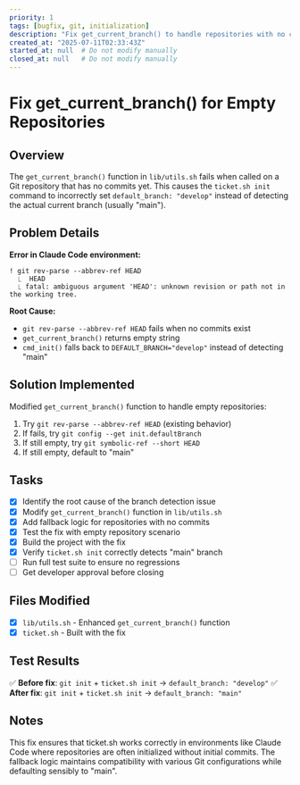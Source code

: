 ```yaml
---
priority: 1
tags: [bugfix, git, initialization]
description: "Fix get_current_branch() to handle repositories with no commits"
created_at: "2025-07-11T02:33:43Z"
started_at: null  # Do not modify manually
closed_at: null   # Do not modify manually
---
```


# Fix get_current_branch() for Empty Repositories

## Overview

The `get_current_branch()` function in `lib/utils.sh` fails when called on a Git repository that has no commits yet. This causes the `ticket.sh init` command to incorrectly set `default_branch: "develop"` instead of detecting the actual current branch (usually "main").

## Problem Details

**Error in Claude Code environment:**
```
! git rev-parse --abbrev-ref HEAD 
  ⎿  HEAD
  ⎿ fatal: ambiguous argument 'HEAD': unknown revision or path not in the working tree.
```

**Root Cause:**
- `git rev-parse --abbrev-ref HEAD` fails when no commits exist
- `get_current_branch()` returns empty string
- `cmd_init()` falls back to `DEFAULT_BRANCH="develop"` instead of detecting "main"

## Solution Implemented

Modified `get_current_branch()` function to handle empty repositories:

1. Try `git rev-parse --abbrev-ref HEAD` (existing behavior)
2. If fails, try `git config --get init.defaultBranch`
3. If still empty, try `git symbolic-ref --short HEAD`
4. If still empty, default to "main"

## Tasks

- [x] Identify the root cause of the branch detection issue
- [x] Modify `get_current_branch()` function in `lib/utils.sh` 
- [x] Add fallback logic for repositories with no commits
- [x] Test the fix with empty repository scenario
- [x] Build the project with the fix
- [x] Verify `ticket.sh init` correctly detects "main" branch
- [ ] Run full test suite to ensure no regressions
- [ ] Get developer approval before closing

## Files Modified

- [x] `lib/utils.sh` - Enhanced `get_current_branch()` function
- [x] `ticket.sh` - Built with the fix

## Test Results

✅ **Before fix**: `git init` + `ticket.sh init` → `default_branch: "develop"`
✅ **After fix**: `git init` + `ticket.sh init` → `default_branch: "main"`

## Notes

This fix ensures that ticket.sh works correctly in environments like Claude Code where repositories are often initialized without initial commits. The fallback logic maintains compatibility with various Git configurations while defaulting sensibly to "main".
